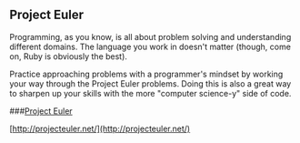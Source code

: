 ## Project Euler

Programming, as you know, is all about problem solving and understanding different domains. The language you work in doesn't matter (though, come on, Ruby is obviously the best).

Practice approaching problems with a programmer's mindset by working your way through the Project Euler problems. Doing this is also a great way to sharpen up your skills with the more "computer science-y" side of code.

###[Project Euler](http://projecteuler.net/)

[http://projecteuler.net/](http://projecteuler.net/)